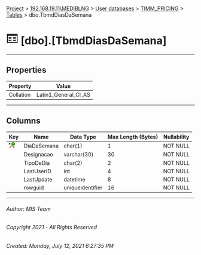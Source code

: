 #### 

[Project](../../../../index.md) > [192.168.19.11\\MEDIBLNG](../../../index.md) > [User databases](../../index.md) > [TIMM_PRICING](../index.md) > [Tables](Tables.md) > dbo.TbmdDiasDaSemana

# ![Tables](../../../../Images/Table32.png) [dbo].[TbmdDiasDaSemana]

---

## <a name="#properties"></a>Properties

| Property | Value |
|---|---|
| Collation | Latin1_General_CI_AS |


---

## <a name="#columns"></a>Columns

| Key | Name | Data Type | Max Length (Bytes) | Nullability |
|---|---|---|---|---|
| [![Cluster Primary Key PK_TbmdDiasDaSemana: DiaDaSemana](../../../../Images/pkcluster.png)](#indexes) | DiaDaSemana | char(1) | 1 | NOT NULL |
|  | Designacao | varchar(30) | 30 | NOT NULL |
|  | TipoDeDia | char(2) | 2 | NOT NULL |
|  | LastUserID | int | 4 | NOT NULL |
|  | LastUpdate | datetime | 8 | NOT NULL |
|  | rowguid | uniqueidentifier | 16 | NOT NULL |


---

###### Author:  MIS Team

###### Copyright 2021 - All Rights Reserved

###### Created: Monday, July 12, 2021 6:27:35 PM

